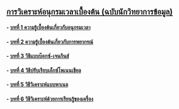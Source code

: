 ﻿## [การวิเคราะห์อนุกรมเวลาเบื้องต้น (ฉบับนักวิทยาการข้อมูล)](README.md)
#### - [บทที่ 1 ความรู้เบื้องต้นเกี่ยวกับอนุกรมเวลา](Chapter01/README.md)
#### - [บทที่ 2 ความรู้เบื้องต้นเกี่ยวกับการพยากรณ์](Chapter02/README.md)
#### - [บทที่ 3 วิธีแบบบ๊อกซ์-เจนกินส์](Chapter03/README.md)
#### - [บทที่ 4 วิธีปรับเรียบเอ็กซ์โพเนนเชียล](Chapter04/README.md)
#### - [บทที่ 5 วิธีวิเคราะห์แบบพาเนล](Chapter05/README.md)
#### - [บทที่ 6 วิธีวิเคราะห์ด้วยการเรียนรู้ของเครื่อง](Chapter06/README.md)
